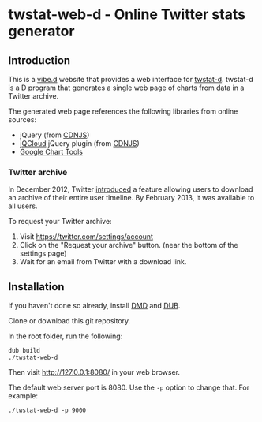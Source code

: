 # twstat-web-d - Online Twitter stats generator

## Introduction

This is a [vibe.d](http://vibed.org/) website that provides a web interface for
[twstat-d](https://github.com/mortonfox/twstat-d). twstat-d is a D program that
generates a single web page of charts from data in a Twitter archive.

The generated web page references the following libraries from online sources:

* jQuery (from [CDNJS](http://cdnjs.com/))
* [jQCloud](https://github.com/lucaong/jQCloud) jQuery plugin (from [CDNJS](http://cdnjs.com/))
* [Google Chart Tools](https://developers.google.com/chart/)

### Twitter archive

In December 2012, Twitter
[introduced](http://blog.twitter.com/2012/12/your-twitter-archive.html) a
feature allowing users to download an archive of their entire user timeline. By
February 2013, it was available to all users.

To request your Twitter archive:

1. Visit <https://twitter.com/settings/account>
1. Click on the "Request your archive" button. (near the bottom of the settings page)
1. Wait for an email from Twitter with a download link.

## Installation

If you haven't done so already, install [DMD](http://dlang.org/download.html)
and [DUB](https://code.dlang.org/download).

Clone or download this git repository.

In the root folder, run the following:

```
dub build
./twstat-web-d
```

Then visit <http://127.0.0.1:8080/> in your web browser.

The default web server port is 8080. Use the ```-p``` option to change that.
For example:

```
./twstat-web-d -p 9000
```
